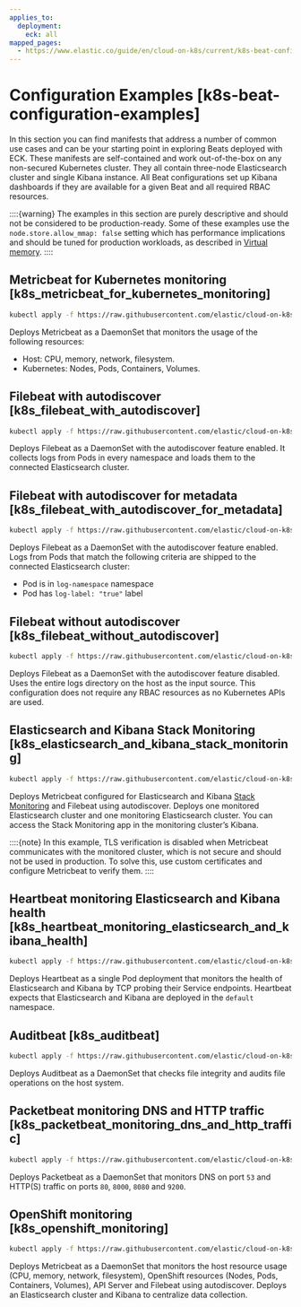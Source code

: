 ```yaml
---
applies_to:
  deployment:
    eck: all
mapped_pages:
  - https://www.elastic.co/guide/en/cloud-on-k8s/current/k8s-beat-configuration-examples.html
---
```


# Configuration Examples [k8s-beat-configuration-examples]

In this section you can find manifests that address a number of common use cases and can be your starting point in exploring Beats deployed with ECK. These manifests are self-contained and work out-of-the-box on any non-secured Kubernetes cluster. They all contain three-node Elasticsearch cluster and single Kibana instance. All Beat configurations set up Kibana dashboards if they are available for a given Beat and all required RBAC resources.

::::{warning}
The examples in this section are purely descriptive and should not be considered to be production-ready. Some of these examples use the `node.store.allow_mmap: false` setting which has performance implications and should be tuned for production workloads, as described in [Virtual memory](virtual-memory.md).
::::


## Metricbeat for Kubernetes monitoring [k8s_metricbeat_for_kubernetes_monitoring]

```sh
kubectl apply -f https://raw.githubusercontent.com/elastic/cloud-on-k8s/2.16/config/recipes/beats/metricbeat_hosts.yaml
```

Deploys Metricbeat as a DaemonSet that monitors the usage of the following resources:

* Host: CPU, memory, network, filesystem.
* Kubernetes: Nodes, Pods, Containers, Volumes.


## Filebeat with autodiscover [k8s_filebeat_with_autodiscover]

```sh
kubectl apply -f https://raw.githubusercontent.com/elastic/cloud-on-k8s/2.16/config/recipes/beats/filebeat_autodiscover.yaml
```

Deploys Filebeat as a DaemonSet with the autodiscover feature enabled. It collects logs from Pods in every namespace and loads them to the connected Elasticsearch cluster.


## Filebeat with autodiscover for metadata [k8s_filebeat_with_autodiscover_for_metadata]

```sh
kubectl apply -f https://raw.githubusercontent.com/elastic/cloud-on-k8s/2.16/config/recipes/beats/filebeat_autodiscover_by_metadata.yaml
```

Deploys Filebeat as a DaemonSet with the autodiscover feature enabled. Logs from Pods that match the following criteria are shipped to the connected Elasticsearch cluster:

* Pod is in `log-namespace` namespace
* Pod has `log-label: "true"` label


## Filebeat without autodiscover [k8s_filebeat_without_autodiscover]

```sh
kubectl apply -f https://raw.githubusercontent.com/elastic/cloud-on-k8s/2.16/config/recipes/beats/filebeat_no_autodiscover.yaml
```

Deploys Filebeat as a DaemonSet with the autodiscover feature disabled. Uses the entire logs directory on the host as the input source. This configuration does not require any RBAC resources as no Kubernetes APIs are used.


## Elasticsearch and Kibana Stack Monitoring [k8s_elasticsearch_and_kibana_stack_monitoring]

```sh
kubectl apply -f https://raw.githubusercontent.com/elastic/cloud-on-k8s/2.16/config/recipes/beats/stack_monitoring.yaml
```

Deploys Metricbeat configured for Elasticsearch and Kibana [Stack Monitoring](/deploy-manage/monitor/monitoring-data/visualizing-monitoring-data.md) and Filebeat using autodiscover. Deploys one monitored Elasticsearch cluster and one monitoring Elasticsearch cluster. You can access the Stack Monitoring app in the monitoring cluster’s Kibana.

::::{note}
In this example, TLS verification is disabled when Metricbeat communicates with the monitored cluster, which is not secure and should not be used in production. To solve this, use custom certificates and configure Metricbeat to verify them.
::::



## Heartbeat monitoring Elasticsearch and Kibana health [k8s_heartbeat_monitoring_elasticsearch_and_kibana_health]

```sh
kubectl apply -f https://raw.githubusercontent.com/elastic/cloud-on-k8s/2.16/config/recipes/beats/heartbeat_es_kb_health.yaml
```

Deploys Heartbeat as a single Pod deployment that monitors the health of Elasticsearch and Kibana by TCP probing their Service endpoints. Heartbeat expects that Elasticsearch and Kibana are deployed in the `default` namespace.


## Auditbeat [k8s_auditbeat]

```sh
kubectl apply -f https://raw.githubusercontent.com/elastic/cloud-on-k8s/2.16/config/recipes/beats/auditbeat_hosts.yaml
```

Deploys Auditbeat as a DaemonSet that checks file integrity and audits file operations on the host system.


## Packetbeat monitoring DNS and HTTP traffic [k8s_packetbeat_monitoring_dns_and_http_traffic]

```sh
kubectl apply -f https://raw.githubusercontent.com/elastic/cloud-on-k8s/2.16/config/recipes/beats/packetbeat_dns_http.yaml
```

Deploys Packetbeat as a DaemonSet that monitors DNS on port `53` and HTTP(S) traffic on ports `80`, `8000`, `8080` and `9200`.


## OpenShift monitoring [k8s_openshift_monitoring]

```sh
kubectl apply -f https://raw.githubusercontent.com/elastic/cloud-on-k8s/2.16/config/recipes/beats/openshift_monitoring.yaml
```

Deploys Metricbeat as a DaemonSet that monitors the host resource usage (CPU, memory, network, filesystem), OpenShift resources (Nodes, Pods, Containers, Volumes), API Server and Filebeat using autodiscover. Deploys an Elasticsearch cluster and Kibana to centralize data collection.
